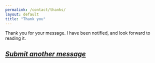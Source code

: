 ```yaml
---
permalink: /contact/thanks/
layout: default
title: "Thank you"
---
```

Thank you for your message. I have been notified, and look forward to
reading it.

*[Submit another message](/contact/)*
---
